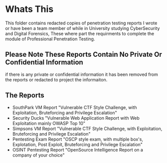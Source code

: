 # Whats This
This folder contains redacted copies of penetration testing reports I wrote or have been a team member of while in University studying CyberSecurity and Digital Forensics, These where part the requirments to complete the module of Professional Penetration Testing.

## Please Note These Reports Contain No Private Or Confidential Information
if there is any private or confidential information it has been removed from the reports or redacted to project the informaiton. 

## The Reports
  - SouthPark VM Report "Vulnerable CTF Style Challenge, with Exploitation, Bruteforcing and Privilege Escalation" 
  - Security Ducks "Vulnerable Web Application Report with Web Exploitation mainly OWASP Top 10"
  - Simpsons VM Report "Vulnerable CTF Style Challenge, with Exploitation, Bruteforcing and Privilege Escalation" 
  - Pentesting Exam Report "OSCP style exam, with multiple box's, Explotation, Post Exploit, Bruteforcing and Privilege Escalation"
  - OSINT Pentesting Report "OpenSource Intelligence Report on a company of your choice"
